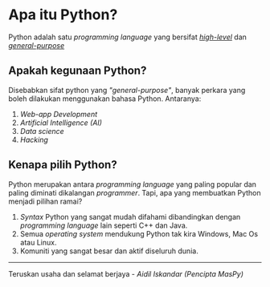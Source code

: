 # Apa itu Python?
Python adalah satu *programming language* yang bersifat *[high-level](#)* dan *[general-purpose](#)*

## Apakah kegunaan Python?
Disebabkan sifat python yang *"general-purpose"*, banyak perkara yang boleh dilakukan menggunakan bahasa Python. Antaranya:
1. *Web-app Development*
2. *Artificial Intelligence (AI)*
3. *Data science*
4. *Hacking*

## Kenapa pilih Python?
Python merupakan antara *programming language* yang paling popular dan paling diminati dikalangan *programmer*. Tapi, apa yang membuatkan Python menjadi pilihan ramai?
1. *Syntax* Python yang sangat mudah difahami dibandingkan dengan *programming language* lain seperti C++ dan Java.
2. Semua *operating system* mendukung Python tak kira Windows, Mac Os atau Linux.
3. Komuniti yang sangat besar dan aktif diseluruh dunia.

---
Teruskan usaha dan selamat berjaya - *Aidil Iskandar (Pencipta MasPy)*